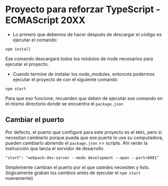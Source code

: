 # Proyecto para reforzar TypeScript - ECMAScript 20XX

* Lo primero que debemos de hacer después de descargar el código es ejecutar el comando:

```text
npm install
```

Ese comando descargará todos los módulos de node necesarios para ejecutar el proyecto.

* Cuando termine de instalar los node_modules, entonces podermos ejecutar el proyecto de con el siguiente comando

```text
npm start
```

Para que eso funcione, recuerden que deben de ejecutar ese comando en el mismo directorio donde se encuentra el ```package.json```

## Cambiar el puerto

Por defecto, el puerto que configuré para este proyecto es el ```8081```, pero si necesitan cambiarlo porque pueda que ese puerto lo use su computadora, pueden cambiarlo abriendo el ```package.json``` >> scripts. Ahí verán la instrucción que lanza el servidor de desarrollo

```text
"start": "webpack-dev-server --mode development --open --port=8081"
```

Simplemente cambian el puerto por el que ustedes necesiten y listo. (lógicamente graban los cambios antes de ejecutar el ```npm start``` nuevamente)
